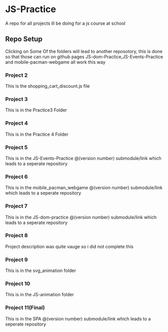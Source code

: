 # JS-Practice
A repo for all projects ill be doing for a js course at school
## Repo Setup
Clicking on Some Of the folders will lead to another reposotory, 
this is done so that those can run on github pages JS-dom-Practice,JS-Events-Practice and mobile-pacman-webgame
all work this way
### Project 2
This is the shopping\_cart\_discount.js file
### Project 3
This is in the Practice3 Folder
### Project 4
This is in the Practice 4 Folder
### Project 5 
This is in the JS-Events-Practice @(version number) submodule/link which leads to a seperate repository
### Project 6
This is in the mobile\_pacman\_webgame @(version number) submodule/link which leads to a seperate repository
### Project 7
This is in the JS-dom-practice @(version number) submodule/link which leads to a seperate repository
### Project 8
Project description was quite vauge so i did not complete this
### Project 9
This is in the svg\_animation folder
### Project 10
This is in the JS-animation folder
### Project 11(Final)
This is in the SPA @(version number) submodule/link which leads to a seperate repository
